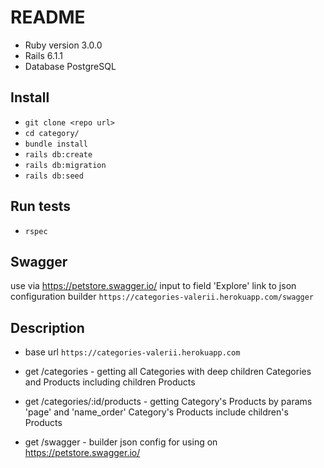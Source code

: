 # README




* Ruby version 3.0.0
* Rails 6.1.1
* Database PostgreSQL

## Install
 
* `git clone <repo url>`
* `cd category/`
* `bundle install`
* `rails db:create`
* `rails db:migration`
* `rails db:seed`

## Run tests

* `rspec`

## Swagger

use via https://petstore.swagger.io/
input to field 'Explore' link to json configuration builder `https://categories-valerii.herokuapp.com/swagger`

## Description
* base url `https://categories-valerii.herokuapp.com`

* get /categories - getting all Categories with deep children Categories and Products including children Products

* get /categories/:id/products - getting Category's Products by params 'page' and 'name_order' Category's Products include children's Products

* get /swagger - builder json config for using on  https://petstore.swagger.io/